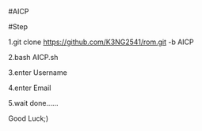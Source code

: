#AICP

#Step

1.git clone https://github.com/K3NG2541/rom.git -b AICP

2.bash AICP.sh

3.enter Username

4.enter Email

5.wait done......

Good Luck;)